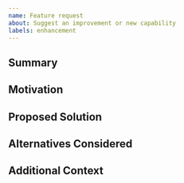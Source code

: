```yaml
---
name: Feature request
about: Suggest an improvement or new capability
labels: enhancement
---
```


## Summary

<!-- Briefly describe the feature or improvement. -->

## Motivation

<!-- Why is this needed? What problem does it solve? -->

## Proposed Solution

<!-- Outline how the feature could work. Include configuration or workflow details. -->

## Alternatives Considered

<!-- List other options you evaluated and why they were rejected. -->

## Additional Context

<!-- Links to related issues, PRs, or external docs. -->
